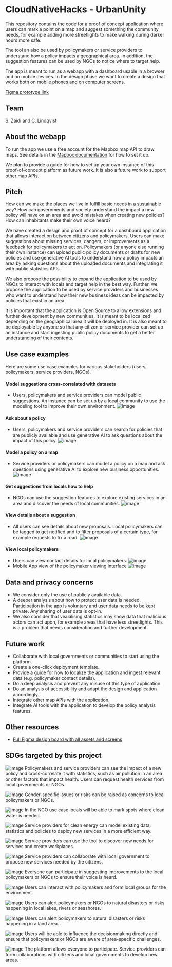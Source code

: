 # CloudNativeHacks - UrbanUnity
This repository contains the code for a proof of concept application where users can mark a point on a map and suggest something the community needs, for example adding more streetlights to make walking during darker hours more safe.

The tool an also be used by policymakers or service providers to understand how a policy impacts a geographical area. In addition, the suggestion features can be used by NGOs to notice where to target help.

The app is meant to run as a webapp with a dashboard usable in a browser and on mobile devices. In the design phase we want to create a design that works both on mobile phones and on computer screens.

[Figma prototype link](https://www.figma.com/proto/cdVboZ27CTvocSOmNRcm0i/cloudnativehacks?type=design&node-id=9-126&t=A2TJIiOLCg8KP0yR-1&scaling=scale-down&page-id=0%3A1&starting-point-node-id=5%3A7&show-proto-sidebar=1&mode=design)

## Team
S. Zaidi and C. Lindqvist

## About the webapp
To run the app we use a free account for the Mapbox map API to draw maps. See details in the [Mapbox documentation](https://docs.mapbox.com/help/getting-started/access-tokens/) for how to set it up.

We plan to provide a guide for how to set up your own instance of this proof-of-concept platform as future work. It is also a future work to support other map APIs.

## Pitch
How can we make the places we live in fulfill basic needs in a sustainable way? How can governments and society understand the impact a new policy will have on an area and avoid mistakes when creating new policies? How can inhabitants make their own voice heard?

We have created a design and proof of concept for a dashboard application that allows interaction between citizens and policymakers. Users can make suggestions about missing services, dangers, or improvements as a feedback for policymakers to act on. Policymakers (or anyone else running their own instance) can upload public policy documents or drafts for new policies and use generative AI tools to understand how a policy impacts an area by asking questions about the uploaded documents and integrating it with public statistics APIs.

We also propose the possibility to expand the application to be used by NGOs to interact with locals and target help in the best way. Further, we propose the application to be used by service providers and businesses who want to understand how their new business ideas can be impacted by policies that exist in an area.

It is important that the application is Open Source to allow extensions and further development by new communities. It is meant to be localized depending on the geographical area it will be deployed in. It is also meant to be deployable by anyone so that any citizen or service provider can set up an instance and start ingesting public policy documents to get a better understanding of their contents.

## Use case examples
Here are some use case examples for various stakeholders (users, policymakers, service providers, NGOs).
#### Model suggestions cross-correlated with datasets
- Users, policymakers and service providers can model public suggestions. An instance can be set up by a local community to use the modeling tool to improve their own environment.
![image](img/show-suggestions.png)

#### Ask about a policy
- Users, policymakers and service providers can search for policies that are publicly available and use generative AI to ask questions about the impact of this policy.
![image](img/ask-policy.png)

#### Model a policy on a map
- Service providers or policymakers can model a policy on a map and ask questions using generative AI to explore new business opportunities.
![image](img/sp-model-policy.png)

#### Get suggestions from locals how to help
- NGOs can use the suggestion features to explore existing services in an area and discover the needs of local communities.
![image](img/ngo-dashboard.png)

#### View details about a suggestion
- All users can see details about new proposals. Local policymakers can be tagged to get notified and to filter proposals of a certain type, for example requests to fix a road.
![image](img/login-suggest-park.gif)

#### View local policymakers
- Users can view contact details for local policymakers.
![image](img/contact-policymaker.png)
- Mobile App view of the policymaker viewing interface
![image](img/show-local-policymakers.gif)


## Data and privacy concerns
- We consider only the use of publicly available data.
- A deeper analysis about how to protect user data is needed. Participation in the app is voluntary and user data needs to be kept private. Any sharing of user data is opt-in.
- We also consider that visualising statistics may show data that malicious actors can act upon, for example areas that have less streetlights. This is a problem that needs consideration and further development.

## Future work
- Collaborate with local governments or communities to start using the platform.
- Create a one-click deployment template.
- Provide a guide for how to localize the application and ingest relevant data (e.g. policymaker contact details).
- Do a deep analysis and prevent any misuse of this type of application.
- Do an analysis of accessibility and adapt the design and application accordingly.
- Integrate other map APIs with the application.
- Integrate AI tools with the application to develop the policy analysis features.

## Other resources
- [Full Figma design board with all assets and screens](https://www.figma.com/file/cdVboZ27CTvocSOmNRcm0i/cloudnativehacks?type=design&node-id=0%3A1&mode=design&t=SWLZ1In60ZotbQ9Y-1)

## SDGs targeted by this project
![image](img/sdg/E-WEB-Goal-03.png) Policymakers and service providers can see the impact of a new policy and cross-correlate it with statistics, such as air pollution in an area or other factors that impact health. Users can request health services from local governments or NGOs.

![image](img/sdg/E-WEB-Goal-05.png) 
Gender-specific issues or risks can be raised as concerns to local policymakers or NGOs.

![image](img/sdg/E-WEB-Goal-06.png)
In the NGO use case locals will be able to mark spots where clean water is needed.

![image](img/sdg/E-WEB-Goal-07.png)
Service providers for clean energy can model existing data, statistics and policies to deploy new services in a more efficient way.

![image](img/sdg/E-WEB-Goal-08.png)
Service providers can use the tool to discover new needs for services and create workplaces.

![image](img/sdg/E-WEB-Goal-09.png)
Service providers can collaborate with local government to propose new services needed by the citizens.

![image](img/sdg/E-WEB-Goal-10.png)
Everyone can participate in suggesting improvements to the local policymakers or NGOs to ensure their voice is heard.

![image](img/sdg/E-WEB-Goal-13.png)
Users can interact with policymakers and form local groups for the environment.

![image](img/sdg/E-WEB-Goal-14.png)
Users can alert policymakers or NGOs to natural disasters or risks happening in local lakes, rivers or seashores.

![image](img/sdg/E-WEB-Goal-15.png)
Users can alert policymakers to natural disasters or risks happening in a land area.

![image](img/sdg/E-WEB-Goal-16.png)
Users will be able to influence the decisionmaking directly and ensure that policymakers or NGOs are aware of area-specific challenges.

![image](img/sdg/E-WEB-Goal-17.png) 
The platform allows everyone to participate. Service providers can form collaborations with citizens and local governments to develop new areas.




